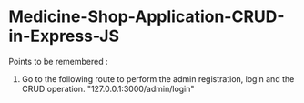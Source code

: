 # Medicine-Shop-Application-CRUD-in-Express-JS

Points to be remembered :
1. Go to the following route to perform the admin registration, login and the CRUD operation.
   "127.0.0.1:3000/admin/login"
